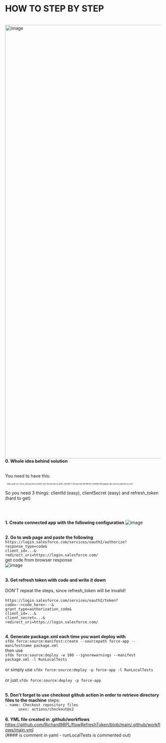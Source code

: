 <h1>HOW TO STEP BY STEP</h1>
<br>
<img width="1403" alt="image" src="https://user-images.githubusercontent.com/41301282/198689872-3eed4dff-a7b5-4603-9350-7fb248c0f2c9.png">

<br>
<b>0. Whole idea behind solution </b>

<br> You need to have this: 
<br>
<div style="font-size: 6px;">
     ```sfdx-auth-url: force://${{secrets.CLIENT_ID}}:${{secrets.CLIENT_SECRET}}:${{secrets.REFRESH_TOKEN}}@rogalski-dev-ed.my.salesforce.com```
     </div>
<br> So you need 3 things: clientId (easy), clientSecret (easy) and refresh_token (hard to get)

<br><br>

<b>1. Create connected app with the following configuration</b>
![image](https://user-images.githubusercontent.com/41301282/198654875-c9b5e0c7-8c26-4696-9097-cae630c65b6e.png)
<br><br>

<b>2. Go to web page and paste the following</b>
<br>```https://login.salesforce.com/services/oauth2/authorize?```
<br>```response_type=code&```
<br>```client_id=...&```
<br>```redirect_uri=https://login.salesforce.com/```
<br>
get code from browser response<br>
![image](https://user-images.githubusercontent.com/41301282/198655140-a80b5aa3-0a6b-4b80-bbcc-391683fed58c.png)
<br><br>

<b>3. Get refresh token with code and write it down </b><br>
<br>
DON'T repeat the steps, since refresh_token will be invalid!
<br>
<br>```https://login.salesforce.com/services/oauth2/token?```
<br>```code=-->code_here<---&```
<br>```grant_type=authorization_code&```
<br>```client_id=...&```
<br>```client_secret=...&```
<br>```redirect_uri=https://login.salesforce.com/```
<br><br>

<b>4. Generate package.xml each time you want deploy with</b>
<br>```sfdx force:source:manifest:create --sourcepath force-app --manifestname package.xml ```
<br>then use 
<br>```sfdx force:source:deploy -w 100 --ignorewarnings --manifest package.xml -l RunLocalTests ```
<br><br> or simply use
     ```sfdx force:source:deploy -p force-app -l RunLocalTests```
<br><br> or just
     ```sfdx force:source:deploy -p force-app```
<br><br>

<b>5. Don't forget to use checkout github action in order to retrieve directory files to the machine</b>
steps:
     <br> ```- name: Checkout repository files ```
     <br>    ```      uses: actions/checkout@v2```
<br><br>
<b>6. YML file created in .github/workflows</b>
<br> https://github.com/Richard98PL/flowRefreshToken/blob/main/.github/workflows/main.yml 
<br>(#### is comment in yaml - runLocalTests is commented out)
<br><br>



